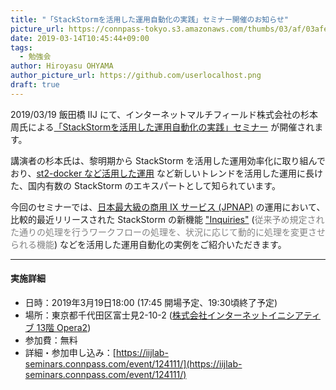 ```yaml
---
title: "「StackStormを活用した運用自動化の実践」セミナー開催のお知らせ"
picture_url: https://connpass-tokyo.s3.amazonaws.com/thumbs/03/af/03afe4fa219ab7644c84f99ce1179cc0.png
date: 2019-03-14T10:45:44+09:00
tags:
  - 勉強会
author: Hiroyasu OHYAMA
author_picture_url: https://github.com/userlocalhost.png
draft: true
---
```


2019/03/19 飯田橋 IIJ にて、インターネットマルチフィールド株式会社の杉本周氏による[「StackStormを活用した運用自動化の実践」セミナー](https://iijlab-seminars.connpass.com/event/124111/) が開催されます。

講演者の杉本氏は、黎明期から StackStorm を活用した運用効率化に取り組んでおり、[st2-docker など活用した運用](http://localhost:1313/post/20180619_st2conference_archive/) など新しいトレンドを活用した運用に長けた、国内有数の StackStorm のエキスパートとして知られています。

今回のセミナーでは、[日本最大級の商用 IX サービス (JPNAP)](http://www.mfeed.co.jp/service/jpnap.html) の運用において、比較的最近リリースされた StackStorm の新機能 ["Inquiries"](https://docs.stackstorm.com/inquiries.html) (<font color="Gray">従来予め規定された通りの処理を行うワークフローの処理を、状況に応じて動的に処理を変更させられる機能</font>) などを活用した運用自動化の実例をご紹介いただきます。

---

#### 実施詳細
- 日時：2019年3月19日18:00 (17:45 開場予定、19:30頃終了予定)
- 場所：東京都千代田区富士見2-10-2 ([株式会社インターネットイニシアティブ 13階 Opera2](https://www.iij.ad.jp/company/about/map/head-office.html))
- 参加費：無料
- 詳細・参加申し込み：[https://iijlab-seminars.connpass.com/event/124111/](https://iijlab-seminars.connpass.com/event/124111/)
